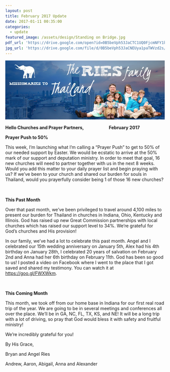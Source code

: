 ```yaml
---
layout: post
title: February 2017 Update
date: 2017-01-11 00:35:00
categories:
  - update
featured_image: /assets/design/Standing on Bridge.jpg
pdf_url: 'https://drive.google.com/open?id=0B5beVph53JaCTC1UQ0FjcmNFY1k'
jpg_url: 'https://drive.google.com/file/d/0B5beVph53JaCNEUya1paTWVzd2s/view?usp=sharing'
---
```



![](/uploads/versions/blog2---x----851-315x---.jpg)

**Hello Churches and Prayer Partners, &nbsp; &nbsp; &nbsp; &nbsp; &nbsp; &nbsp; &nbsp; &nbsp; &nbsp; &nbsp; &nbsp; &nbsp;February 2017**
<br>

**Prayer Push to 50%**

This week, I’m launching what I’m calling a “Prayer Push” to get to 50% of our needed support by Easter. We would be ecstatic to arrive at the 50% mark of our support and deputation ministry. In order to meet that goal, 16 new churches will need to partner together with us in the next 8 weeks. Would you add this matter to your daily prayer list and begin praying with us? If we’ve been to your church and shared our burden for souls in Thailand, would you prayerfully consider being 1 of those 16 new churches?

## #

<br>**This Past Month**

Over that past month, we’ve been privileged to travel around 4,100 miles to present our burden for Thailand in churches in Indiana, Ohio, Kentucky and Illinois. God has raised up new Great Commission partnerships with local churches which has raised our support level to 34%. We’re grateful for God’s churches and His provision!

In our family, we’ve had a lot to celebrate this past month. Angel and I celebrated our 15th wedding anniversary on January 5th, Alex had his 4th birthday on January 28th, I celebrated 20 years of salvation on February 2nd and Anna had her 6th birthday on February 11th. God has been so good to us! I posted a video on Facebook where I went to the place that I got saved and shared my testimony. You can watch it at https://goo.gl/FWXWkm.

## #

<br>**This Coming Month**

This month, we took off from our home base in Indiana for our first real road trip of the year. We are going to be in several meetings and conferences all over the place. We’ll be in GA, NC, FL, TX, KS, and NE! It will be a long trip with a lot of driving, so pray that God would bless it with safety and fruitful ministry!

We’re incredibly grateful for you!

By His Grace,

Bryan and Angel Ries

Andrew, Aaron, Abigail, Anna and Alexander